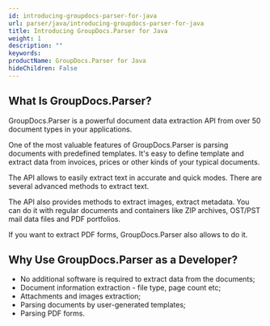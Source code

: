 ```yaml
---
id: introducing-groupdocs-parser-for-java
url: parser/java/introducing-groupdocs-parser-for-java
title: Introducing GroupDocs.Parser for Java
weight: 1
description: ""
keywords: 
productName: GroupDocs.Parser for Java
hideChildren: False
---
```

## What Is GroupDocs.Parser?

GroupDocs.Parser is a powerful document data extraction API from over 50 document types in your applications.
  
One of the most valuable features of GroupDocs.Parser is parsing documents with predefined templates. It's easy to define template and extract data from invoices, prices or other kinds of your typical documents.  

The API allows to easily extract text in accurate and quick modes. There are several advanced methods to extract text.  

The API also provides methods to extract images, extract metadata. You can do it with regular documents and containers like ZIP archives, OST/PST mail data files and PDF portfolios.  

If you want to extract PDF forms, GroupDocs.Parser also allows to do it.

## Why Use GroupDocs.Parser as a Developer?

*   No additional software is required to extract data from the documents;
*   Document information extraction - file type, page count etc;
*   Attachments and images extraction;
*   Parsing documents by user-generated templates;
*   Parsing PDF forms.
